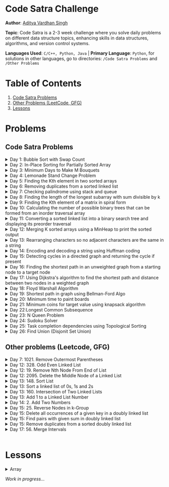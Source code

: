 # Code Satra Challenge

**Author**: [Aditya Vardhan Singh](https://github.com/aditya-vardhan-singh)

**Topic**: Code Satra is a 2-3 week challenge where you solve daily problems on different data structure topics, enhancing skills in data structures, algorithms, and version control systems.

**Languages Used**: `C/C++, Python, Java` | **Primary Language**: `Python`, for solutions in other languages, go to directories: `/Code Satra Problems` and `/Other Problems`

# Table of Contents

1. [Code Satra Problems](#code-satra-problems)
2. [Other Problems (LeetCode, GFG)](#other-problems-leetcode-gfg)
3. [Lessons](#lessons)

# Problems

## Code Satra Problems

<details>
<summary>Day 1: Bubble Sort with Swap Count</summary>

### Problem Statement:

Given an array of integers, write a function that sorts the array using the bubble sort algorithm and count the number of swaps performed during the sorting process. The function should return the sorted array and the total number of swaps.

### Solution Code:

```Python
def bubble_sort_and_count(arr):
    swaps = 0
    for i in range(len(arr)):
        no_swap = True
        for j in range(len(arr)-1):
            if arr[j] > arr[j+1]:
                arr[j], arr[j+1] = arr[j+1], arr[j]
                swaps += 1
                no_swap = False
        if no_swap:
            break
    return swaps

arr = [64, 34, 25, 12, 22, 11, 90]
print(arr)

swaps = bubble_sort_and_count(arr)
print("Sorted array: ", arr)
print("Number of swaps: ", swaps)
```

</details>

<details>
<summary>Day 2: In-Place Sorting for Partially Sorted Array</summary>

### Problem Statement:

Given an array nums of length n+m where first n elements are sorted. Your task is to sort the last m elements in-place so that the whole array becomes sorted.

### Solution Code:

```Python
def merge(arr, low, mid, high):
    left = low
    right = mid+1
    temp = []

    while left <= mid and right <= high:
        if arr[left] < arr[right]:
            temp.append(arr[left])
            left += 1
        else:
            temp.append(arr[right])
            right += 1
    while left <= mid:
        temp.append(arr[left])
        left += 1
    while right <= high:
        temp.append(arr[right])
        right += 1
    for i in range(low, high + 1):
        arr[i] = temp[i-low]

def merge_sort(arr, low, high):
    if low < high:
        mid = low + (high - low) // 2;
        merge_sort(arr, low, mid)
        merge_sort(arr, mid + 1, high)
        merge(arr, low, mid, high)

arr = [1, 3, 6, 19, 11, 16]
print(arr)
merge_sort(arr, 0, len(arr)-1)
print(arr)
```

</details>

<details>
<summary>Day 3: Minimum Days to Make M Bouquets</summary>

### Problem Statement:

To make one bouquet we need K adjacent flowers from the garden. Here the garden consists of N different flowers, the ith flower will bloom in the bloomDay[i]. Each flower can be used inside only one bouquets. We have to find the minimum number of days need to wait to make M bouquets from the garden. If we cannot make M bouquets, then < return -1. Input: M = 2, K = 3 bloomDay = [5, 5, 5, 5, 10, 5, 5], Output: 10

### Solution Code:

```Python
import sys

def getSum(bloomDay, i, n):
    sum = 0
    for idx in range(i, n):
        sum += bloomDay[idx]
    return sum

def getMax(bloomDay, i, n):
    max = bloomDay[i]
    for idx in range(i, n):
        if bloomDay[idx] > max:
            max = bloomDay[idx]
    return max

def bouquet(bloomDay, M, K):
    adj_flowers = M * K;

    if adj_flowers > len(bloomDay):
        return -1

    min_idx = 0
    min_sum = sys.maxsize
    for i in range(len(bloomDay) - adj_flowers):
        sum = getSum(bloomDay, i, i+adj_flowers)
        if sum < min_sum:
            min_sum = sum
            min_idx = i

    return getMax(bloomDay, min_idx, min_idx + adj_flowers)

M = 2
K = 3
bloomDay = [5, 5, 5, 5, 10, 5, 5]

print(bouquet(bloomDay, M, K))
```

</details>

<details>
<summary>Day 4: Lemonade Stand Change Problem</summary>

### Problem Statement:

You are an owner of lemonade stand, each lemonade costs $5. Customers are standing in a queue to buy from you and order one at a time (in the order specified by given array bills[]). Each customer will only buy one lemonade and pay with either a $5, $10, or $20 bill. You must provide the correct change to each customer so that the net transaction is Chat the customer pays $5. NOTE: At first, you do not have any bill to provide changes with. You can provide changes from the bills that you get from the previous customers. Given an integer array bills of size N where bills [i] is the bill the ith customer pays, return true if you can provide every customer with the correct change, or false otherwise. Input: N = 5, bills [] = {5, 5, 5, 10, 20) Output: True

### Solution Code:

```Python
def check_change(bills):
    ''' Check if we can provide change to every customer '''
    desk = [0] * 3
    for i in bills:
        # submit change in our desk
        match i:
            case 5: desk[0] += 1
            case 10: desk[1] += 1
            case 20: desk[2] += 1
            case _: pass
        # check change
        change = i - 5
        # check and return change
        if change == 15:
            if desk[1] > 0 and desk[0] > 0:
                desk[1] -= 1
                desk[0] -= 1
            elif desk[0] > 3:
                desk[0] -= 3
            else:
                return False
        elif change == 5:
            if desk[0] > 0:
                desk[0] -= 1
            else:
                return False
    return True

bills = [5, 5, 5, 10, 20, 10, 10]
print( check_change(bills) )
```

</details>

<details>
<summary>Day 5: Finding the Kth element in two sorted arrays</summary>

### Problem Statement:

Given two sorted arrays arr1 and arr2 of size N and M respectively and an element K. The task is to find the element that would be at the kth position of the final sorted array. Input arr1[] = {2, 3, 6, 7, 9}, arr2[] = {1, 4, 8, 10}, k = 5. Output: 6.

### Solution Code:

```Python
def find_position(arr1, arr2, k):
    arr3 = []
    n = len(arr1)
    m = len(arr2)
    i = j = 0

    while i < n and j < m:
        if arr1[i] < arr2[j]:
            arr3.append(arr1[i])
            i += 1
        else:
            arr3.append(arr2[j])
            j += 1

    while i < n:
        arr3.append(arr1[i])
        i += 1

    while j < m:
        arr3.append(arr2[j])
        j += 1

    return arr3[k-1]


arr1 = [2, 3, 6, 7, 9]
arr2 = [1, 4, 8, 10]
k = 5

print( find_position(arr1, arr2, k) )
```

</details>

<details>
<summary>Day 6: Removing duplicates from a sorted linked list</summary>

### Problem Statement:

Given a sorted linked list, write a function that removes all duplicates such that each element only appears once. Input: LinkedList = 1 -> 2 -> 2 -> 4 -> 4 -> 4 -> 5. Output: 1 -> 2 -> 4 -> 5.

### Solution Code:

```Python
# Create a Node class to create a node
class Node:
    def __init__(self, data):
        self.data = data
        self.next = None

# Create a LinkedList class
class LinkedList:
    def __init__(self):
        self.head = None

    # Method to add a node at begin of LL
    def insertAtBegin(self, data):
        new_node = Node(data)
        if self.head is None:
            self.head = new_node
            return
        else:
            new_node.next = self.head
            self.head = new_node

    # Method to add a node at any index
    # Indexing starts from 0.
    def insertAtIndex(self, data, index):
        new_node = Node(data)
        current_node = self.head
        position = 0
        if position == index:
            self.insertAtBegin(data)
        else:
            while(current_node != None and position+1 != index):
                position = position+1
                current_node = current_node.next

            if current_node != None:
                new_node.next = current_node.next
                current_node.next = new_node
            else:
                print("Index not present")

    # Method to add a node at the end of LL

    def insertAtEnd(self, data):
        new_node = Node(data)
        if self.head is None:
            self.head = new_node
            return

        current_node = self.head
        while(current_node.next):
            current_node = current_node.next

        current_node.next = new_node

    # Update node of a linked list
        # at given position
    def updateNode(self, val, index):
        current_node = self.head
        position = 0
        if position == index:
            current_node.data = val
        else:
            while(current_node != None and position != index):
                position = position+1
                current_node = current_node.next

            if current_node != None:
                current_node.data = val
            else:
                print("Index not present")

    # Method to remove first node of linked list

    def remove_first_node(self):
        if(self.head == None):
            return

        self.head = self.head.next

    # Method to remove last node of linked list
    def remove_last_node(self):

        if self.head is None:
            return

        current_node = self.head
        while(current_node.next.next):
            current_node = current_node.next

        current_node.next = None

    # Method to remove at given index
    def remove_at_index(self, index):
        if self.head == None:
            return

        current_node = self.head
        position = 0
        if position == index:
            self.remove_first_node()
        else:
            while(current_node != None and position+1 != index):
                position = position+1
                current_node = current_node.next

            if current_node != None:
                current_node.next = current_node.next.next
            else:
                print("Index not present")

    # Method to remove a node from linked list
    def remove_node(self, data):
        current_node = self.head

        if current_node.data == data:
            self.remove_first_node()
            return

        while(current_node != None and current_node.next.data != data):
            current_node = current_node.next

        if current_node == None:
            return
        else:
            current_node.next = current_node.next.next

    # Print the size of linked list
    def sizeOfLL(self):
        size = 0
        if(self.head):
            current_node = self.head
            while(current_node):
                size = size+1
                current_node = current_node.next
            return size
        else:
            return 0

    # print method for the linked list
    def printLL(self):
        current_node = self.head
        while(current_node):
            print(current_node.data, end=' -> ')
            current_node = current_node.next
        print('None')

    def remove_duplicate(self):
        # either empty or only head present
        if self.head is None or self.head.next is None: return # empty list

        ptr = self.head
        while ptr.next:
            if ptr.data == ptr.next.data:
                ptr.next = ptr.next.next
            else:
                ptr = ptr.next


# create a new linked list
llist = LinkedList()

# add nodes to the linked list
arr = [1, 1, 2, 2, 4, 4, 4, 5, 5]
for i in arr:
    llist.insertAtEnd(i)

# print the linked list
print("Original List:")
llist.printLL()

print("List after remove duplicates:")
llist.remove_duplicate()
llist.printLL()
```

</details>

<details>
<summary>Day 7: Checking palindrome using stack and queue</summary>

### Problem Statement:

Determine if a given string is a palindrome (reads the same forwards and backwards). Use both a stack and a queue to check for palindromes. Input: CodeSatra. Output: False

### Solution Code:

```Python
def is_palindrome_string(input_string):
    stack = []
    for i in input_string:
        stack.append(i)
    reverse_string = ""
    while len(stack) != 0:
        reverse_string += stack.pop()
    if input_string == reverse_string:
        return True
    else:
        return False

input_string = 'CodeSatra'
print(is_palindrome_string(input_string))
```

</details>

<details>
<summary>Day 8: Finding the length of the longest subarray with sum divisible by k</summary>

### Problem Statement:

Given an arr[] containing n integers and a positive integer k, find the length of the longest subarray with the sum of the elements divisible by the given value k. Input: arr[] = {2, 7, 6, 1, 4, 5}, k = 3. Output: 4.

### Solution Code:

```Python
def sum_factor(arr, k):
    mod_map = {}
    max_len = 0
    prefix_sum = 0

    for i in range(len(arr)):
        prefix_sum += arr[i]
        mod = prefix_sum % k
        if mod == 0:
            max_len = i + 1
        if mod not in mod_map:
            mod_map[mod] = i
        else:
            max_len = max(max_len, i - mod_map[mod])

    return max_len

arr = [2, 7, 6, 1, 4, 5]
k = 3

print(sum_factor(arr, k))
```

</details>

<details>
<summary>Day 9: Finding the Kth element of a matrix in spiral form</summary>

### Problem Statement:

Given an MxN matrix where M is the number of rows and N is the number of columns and an integer K (<M\*N), print the Kth element of the matrix in spiral form. For a matrix [[1, 2, 3], [4, 5, 6], [7, 8, 9]] its spiral form will be [1, 2, 3, 6, 9, 8, 7, 4, 5]. Input Matrix = {{1, 2, 3, 4}, {5, 6, 7, 8}, {9, 10, 11, 12}, {13, 14, 15, 16}}, k = 7. Output = 16.

### Solution Code:

```Python
def find_spiral(matrix: [[int]], k: int) -> int:
    n = len(matrix)
    m = len(matrix[0])
    spiral_arr = []

    top = 0
    bottom = n - 1
    left = 0
    right = m - 1

    while left <= right and top <= bottom:
        for i in range(left, right + 1):
            spiral_arr.append(matrix[top][i])
        top += 1

        for i in range(top, bottom + 1):
            spiral_arr.append(matrix[i][right])
        right -= 1

        if top <= bottom:
            for i in range(right, left - 1, -1):
                spiral_arr.append(matrix[bottom][i])
            bottom -= 1

        if left <= right:
            for i in range(bottom, top - 1, -1):
                spiral_arr.append(matrix[i][left])
            left += 1

    return spiral_arr[k-1]

matrix = [
    [1, 2, 3, 4],
    [5, 6, 7, 8],
    [9, 10, 11, 12],
    [13, 14, 15, 16]
]
k = 7

print(find_spiral(matrix, k))
```

</details>

<details>
<summary>Day 10: Calculating the number of possible binary trees that can be formed from an inorder traversal array</summary>

### Problem Statement:

Given an array that represents inorder traversal, find the number of possibly binary trees. Input: arr=[4, 5, 7]. Output: 5

### Solution Code:

```Python
# Find no. of binary trees using catalan algorithm
# Catalan[n] gives no of binary trees using n nodes.
# where Catalan C(i) = (i-1)Σ(j=0) C(j) × C(i-j-1)

def num_trees(n: int) -> int:
    ''' Find no of binary trees that can be constructed using n nodes using catalan formula '''
    catalan = [0] * (n + 1)
    catalan[0] = 1
    catalan[1] = 1

    for i in range(2, n + 1):
        for j in range(i):
            catalan[i] += catalan[j] * catalan[i-j-1]

    return catalan[n]

arr = [4, 5, 7]
print(num_trees(len(arr)))
```

</details>

<details>
<summary>Day 11: Converting a sorted linked list into a binary search tree and displaying its preorder traversal</summary>

### Problem Statement:

Given a sorted linked list, convert it into a binary search tree and display its preorder traversal (root-left-right). Input: Linkedlist = 1 -> 2 -> 3 -> 4 -> 5 -> 6 -> 7 -> null. Output: {4, 2, 1, 3, 6, 5, 7}.

### Solution Code:

```Python
# Define data structure

class ListNode:
    def __init__(self, val=0, next=None):
        self.val = val
        self.next = next

class TreeNode:
    def __init__(self, val=0, left=None, right=None):
        self.val = val
        self.left = left
        self.right = right

# Find middle of list

def find_middle_of_list(head):
    prev_ptr = None
    slow_ptr = head
    fast_ptr = head

    while fast_ptr and fast_ptr.next:
        prev_ptr = slow_ptr
        slow_ptr = slow_ptr.next
        fast_ptr = fast_ptr.next.next

    if prev_ptr:
        prev_ptr.next = None

    return slow_ptr

# Convert list to BST

def sorted_list_to_bst(head):
    if head is None:
        return None

    mid = find_middle_of_list(head)

    node = TreeNode(mid.val)

    if head == mid:
        return node

    node.left = sorted_list_to_bst(head)
    node.right = sorted_list_to_bst(mid.next)

    return node

def preorder_traversal(root):
    if root is None:
        return []

    return [root.val] + preorder_traversal(root.left) + preorder_traversal(root.right)

def create_list(arr):
    if not arr:
        return None

    head = ListNode(arr[0])
    current = head
    for value in arr[1:]:
        current.next = ListNode(value)
        current = current.next
    return head

list = create_list([1, 2, 3, 4, 5, 6, 7])
bst = sorted_list_to_bst(list)
#pre-order traversal result in array
pot_arr = preorder_traversal(bst)
print(pot_arr)
```

</details>

<details>
<summary>Day 12: Merging K sorted arrays using a MinHeap to print the sorted output</summary>

### Problem Statement:

Given K sorted array each of length N (in the form of a 2D array), merge them and print the sorted output using a MinHeap. Input: K = 3, N = 4, arr = {{1,3,5,7}, {2,4,6,7}, {0,9,10,11}}. Output: 0 1 2 3 4 5 6 7 8 9 10 11

### Solution Code:

```Python
import heapq

def merge_array(arr):
    K = len(arr)
    N = len(arr[0])

    min_heap = []

    # Insert the first element of each array into the heap
    for i in range(K):
        heapq.heappush(min_heap, (arr[i][0], i, 0))

    result = []

    while min_heap:
        value, row, col = heapq.heappop(min_heap)
        result.append(value)

        if col + 1 < N:
            heapq.heappush(min_heap, (arr[row][col + 1], row, col + 1))

    return result

arr = [[1, 3, 5, 7], [2, 4, 6, 8], [0, 9, 10, 11]]

output = merge_array(arr)
print(output)
```

</details>

<details>
<summary>Day 13: Rearranging characters so no adjacent characters are the same in a string</summary>

### Problem Statement:

Given a string of lowercase letters, rearrange the character so that no adjacent character are the same. If not possible then return an empty string. Input: String = "aaabbc". Output: "abaca".

### Solution Code:

```Python
import heapq
from collections import Counter

def rearrange_chars(s):
    # Count frequency of each character in the string
    chars_freq = Counter(s)

    # Create a max_heap with neg freq
    heap = [(-freq, char) for char, freq in chars_freq.items()]
    heapq.heapify(heap)

    # To store previous frequency and character
    prev_count, prev_char = 0, ''
    ans_arr = []

    while heap:
        count, char = heapq.heappop(heap)
        ans_arr.append(char)

        if prev_count < 0: # character left to be used
            heapq.heappush(heap, (prev_count, prev_char))

        prev_count, prev_char = count + 1, char

    ans = ''.join(ans_arr)

    return ans if len(ans_arr) == len(s) else ''


s = "aaabbc"
print(rearrange_chars(s))
```

</details>

<details>
<summary>Day 14: Encoding and decoding a string using Huffman coding</summary>

### Problem Statement:

Given a string, compress it using huffman coding and display its binary encoded representation and also decode and print the decoded string.

### Solution Code:

```python
import heapq
from collections import Counter, namedtuple

class Node:
    def __init__(self, char, freq, left=None, right=None):
        self.char = char
        self.freq = freq
        self.left = left
        self.right = right

    def __lt__(self, other):
        return self.freq < other.freq

class HuffmanCoding:
    def __init__(self, data):
        self.data = data
        self.frequency = Counter(data)
        self.huffman_tree = self.build_huffman_tree()
        self.codes = self.generate_codes()

    def build_huffman_tree(self):
        heap = [Node(char, freq) for char, freq in self.frequency.items()]
        heapq.heapify(heap)

        while len(heap) > 1:
            left = heapq.heappop(heap)
            right = heapq.heappop(heap)
            merged = Node(None, left.freq + right.freq, left, right)
            heapq.heappush(heap, merged)

        return heap[0]

    def generate_codes(self):
        codes = {}

        def generate_codes_helper(node, current_code):
            if node is None:
                return

            if node.char is not None:
                codes[node.char] = current_code
                return

            generate_codes_helper(node.left, current_code + "0")
            generate_codes_helper(node.right, current_code + "1")

        generate_codes_helper(self.huffman_tree, "")
        return codes

    def encode(self):
        encoded_data = ''.join(self.codes[char] for char in self.data)
        return encoded_data

    def decode(self, encoded_data):
        decoded_data = []
        node = self.huffman_tree
        for bit in encoded_data:
            node = node.left if bit == '0' else node.right

            if node.char is not None:
                decoded_data.append(node.char)
                node = self.huffman_tree

        return ''.join(decoded_data)

data = "code satra"
huffman_coding = HuffmanCoding(data)
encoded_data = huffman_coding.encode()
decoded_data = huffman_coding.decode(encoded_data)

print("Input string: ", data)
print("Encoded: ", encoded_data)
print("Decoded: ", decoded_data)
```

</details>

<details>
<summary>Day 15: Detecting cycles in a directed graph and returning the cycle if present</summary>

### Problem Statement:

Given a directed graph, write a function that detects if there is a cycle in the graph. If the graph is cyclic, return the cycle, else return false. Input: Vertices = ['A', 'B', 'C', 'D'], Edges = [('A', 'B'), ('B', 'C'), ('C', 'A'), ('C', 'D')]. Output: ['A', 'B', 'C', 'A'].

### Solution Code:

```Python
def find_cycle(vertices, edges):
    from collections import defaultdict

    graph = defaultdict(list)
    for u, v in edges:
        graph[u].append(v)

    visited = {v: False for v in vertices}
    rec_stack = {v: False for v in vertices}

    def dfs(v, path):
        visited[v] = True
        rec_stack[v] = True
        path.append(v)

        for neighbor in graph[v]:
            if not visited[neighbor]:
                result = dfs(neighbor, path)
                if result:
                    return result
            elif rec_stack[neighbor]:
                # Cycle detected, extract the cycle
                cycle_start_index = path.index(neighbor)
                return path[cycle_start_index:] + [neighbor]

        rec_stack[v] = False
        path.pop()
        return None

    for vertex in vertices:
        if not visited[vertex]:
            path = []
            result = dfs(vertex, path)
            if result:
                return result

    return False

vertices = ['A', 'B', 'C', 'D']
edges = [('A', 'B'), ('B', 'C'), ('C', 'A'), ('C', 'D')]

cycle = find_cycle(vertices, edges)
print(cycle)
```

</details>

<details>
<summary>Day 16: Finding the shortest path in an unweighted graph from a starting node to a target node</summary>

### Problem Statement:

Given an unweighted graph, find the shortest path from a starting node to a target node. Input: Vertices: [A, B, C, D, E], Edges: [(A, B), (A, C), (B, D), (C, E), (D, E)], Start: A, Target: E. Output: [A, C, E].

### Solution Code:

```Python
from collections import deque

def bfs_shortest_path(graph, start, target):
    queue = deque([[start]])
    visited = set()

    while queue:
        path = queue.popleft()
        node = path[-1]

        if node == target:
            return path

        if node not in visited:
            visited.add(node)
            for neighbor in graph[node]:
                new_path = list(path)
                new_path.append(neighbor)
                queue.append(new_path)

    return None

graph = {
    'A': ['B', 'C'],
    'B': ['D'],
    'C': ['E'],
    'D': ['E'],
    'E': []
}

start = 'A'
target = 'E'
shortest_path = bfs_shortest_path(graph, start, target)
print(shortest_path)
```

</details>

<details>
<summary>Day 17: Using Dijkstra's algorithm to find the shortest path and distance between two nodes in a weighted graph</summary>

### Problem Statement:

Given a weighted graph, use Dijikstra's Algorithm to find the shortest path and the distance between the given start and end nodes. Input: Graph = { 'A': {'B': 4, 'C': 1}, 'B': {'C': 2, 'D': 5}, 'C': {'D': 8, 'E': 10), 'D': {'E': 2}, 'Ε': {}}, Start = 'A', End = 'E'. Output: Shortest Path = ['A', 'C', 'D', 'E'], Distance = 11.

### Solution Code:

```Python
from sys import maxsize as INT_MAX

size = 5

def minDistance(dist, sptSet):
    min, min_idx = INT_MAX, 0
    for v in range(size):
        if sptSet[v] is False and dist[v] <= min:
            min, min_idx = dist[v], v
    return min_idx

def printPath(parent, v):
    if (parent[v] == -1): return

    printPath(parent, parent[v])
    print(f' %d' % v, end='')

def printSolution(dist, parent, src):
    print(f'Vertex\t\tDistance\t\tPath', end='')
    for v in range(size):
        if v != src:
            print(f'\n%d->%d\t\t%d\t\t%d' %(src, v, dist[v], src), end='')
            printPath(parent, v)
    print()

def djkistra(graph, src, end):
    dist = [INT_MAX] * size
    sptSet = [False] * size
    parent = [-1] * size

    dist[src] = 0

    for count in range(0, size - 1):
        u = minDistance(dist, sptSet)
        sptSet[u] = True
        for v in range(0, size):
            if sptSet[v] is False and graph[u][v] and dist[u] != INT_MAX and (dist[u] + graph[u][v] < dist[v]):
                dist[v] = dist[u] + graph[u][v]
                parent[v] = u

    printSolution(dist, parent, src)

    print(f'\nShortest path from %d to %d' %(src, end))
    print(src, end='')
    printPath(parent, end)
    print(f'\nDistance = %d' % dist[end])

graph = [
    [0, 4, 1, 0, 0],
    [0, 0, 2, 5, 0],
    [0, 0, 0, 8, 10],
    [0, 0, 0, 0, 2],
    [0, 0, 0, 0, 0]
]

start, end = 0, 4
djkistra(graph, start, end)
```

</details>

<details>
<summary>Day 18: Floyd Warshall Algorithm</summary>

### Problem Statement:

Given a weighted graph, write a function to find the shortest paths between all pairs of nodes using Floyd-Warshall Algorithm. Input: Graph = {{0, 4, INF, 5, INF }, {INF, 0, 1, INF, 6), {2, INF, 0, 3, INF), {INF, INF, 1, 0, 2), {1, INF, INF, 4,0}}; Output: {{0, 4, 5, 5, 7), {3, 0, 1, 4, 6), {2, 6, 0, 3, 5), {3, 1, 7, 0, 2), {1, 5, 5, 4,0)}

### Solution Code:

```Python
def floyd_warshall(graph):
    n = len(graph)
    dist = [row[:] for row in graph]

    for k in range(n):
        for i in range(n):
            for j in range(n):
                if dist[i][k] != float('inf') and dist[k][j] != float('inf') and dist[i][k] + dist[k][j] < dist[i][j]:
                    dist[i][j] = dist[i][k] + dist[k][j]

    return dist

graph = [
    [0, 4, float('inf'), 5, float('inf')],
    [float('inf'), 0, 1, float('inf'), 6],
    [2, float('inf'), 0, 3, float('inf')],
    [float('inf'), float('inf'), 1, 0, 2],
    [1, float('inf'), float('inf'), 4, 0]
]

result = floyd_warshall(graph)

for row in result:
    print(row)
```

</details>

<details>
<summary>Day 19: Shortest path in graph using Bellman-Ford Algo</summary>

### Problem Statement:

Given a weighted graph, write a function to find the shortest path from a single source node to all the other nodes using Bellman-Ford Algorithm. Input: Graph = {'A': {'B': 4, 'C': 1},
'B': {'C': -2, 'D': 5},
'C': {'E': 4, 'D': 2},
'D': {'E': -3},
'E': {}
}.
Start = 'A'.
Output: {'A': 0, 'B': 4, 'C': 1, 'D': 3, 'E': 0}

### Solution Code:

```Python
def bellman_ford(graph, start):
    distance = {node: float('inf') for node in graph}
    distance[start] = 0

    for _ in range(len(graph) - 1):
        for node in graph:
            for neighbor, weight in graph[node].items():
                if distance[node] + weight < distance[neighbor]:
                    distance[neighbor] = distance[node] + weight

    return distance

graph = {
    'A': {'B': 4, 'C': 1},
    'B': {'C': -2, 'D': 5},
    'C': {'E': 4, 'D': 2},
    'D': {'E': -3},
    'E': {}
}
start = 'A'

shortest_paths = bellman_ford(graph, start)
print(shortest_paths)
```

</details>

<details>
<summary>Day 20: Minimum time to paint boards</summary>

### Problem Statement:

Given are N boards with length of each given in the form of array, and K painters, such that each painter takes 1 unit of time to paint 1 unit of the board. The task is to find the minimum time to paint all boards under the constraints that any painter will only paint continuous sections of boards.
Input: n=4 arr = (10, 20, 30, 40) k=2
Output: 60

### Solution Code:

```Python
def minTime(arr, n, k):
  def checkTime(arr, n, k, max_time):
    total_time = 0
    painters = 1

    for i in range(n):
      total_time += arr[i]
      if total_time > max_time:
        total_time = arr[i]
        painters += 1
        if painters > k:
          return False
    return True

  low = max(arr) # min time
  high = sum(arr) # max time

  while low < high:
    mid = (low + high) // 2

    if checkTime(arr, n, k, mid):
      high = mid
    else:
      low = mid + 1

  return low

arr = [10, 20, 30, 40]
n = 4
k = 2

min_time = minTime(arr, n, k)
print(min_time)
```

</details>

<details>
<summary>Day 21: Minimum coins for target value using knapsack algorithm</summary>

### Problem Statement:

Given an array coins[] of size N and a target value V, where coins[i] represents the coins of different denominations. You have an infinite supply of each coin. The task is to find the minimum number of coins required to make the given value V. If it's not possible to make a change, print -1. Input: Coins = {9, 6, 5, 1}, V = 11. Output: 2.

### Solution Code:

```Python
def minCoins(coins, V):
    dp = [float('inf')] * (V+1)
    dp[0] = 0

    for i in range(1, V+1):
        for coin in coins:
            if coin <= i:
                dp[i] = min(dp[i], dp[i - coin] + 1)
    return dp[V] if dp[V] != float('inf') else -1

coins = [9,6,5,1]
V = 11
print(minCoins(coins, V))
```

</details>

<details>
<summary>Day 22:Longest Common Subsequence</summary>

### Problem Statement:

Given 3 strings, the task is to find the length of the longest common subsequence in all three given sequences. Input: str1="abcd1e2", str2="bc12ea", str3="bd1ea". Output: 3.

### Solution Code:

```Python
o 0
dp = [[[0 for _ in range(len3 + 1)] for _ in range(len2 + 1)] for _ in range(len1 + 1)]

# Fill the dp array
for i in range(1, len1 + 1):
    for j in range(1, len2 + 1):
        for k in range(1, len3 + 1):
            if str1[i-1] == str2[j-1] == str3[k-1]:
                dp[i][j][k] = dp[i-1][j-1][k-1] + 1
            else:
                dp[i][j][k] = max(dp[i-1][j][k], dp[i][j-1][k], dp[i][j][k-1])

# The length of the longest common subsequence
return dp[len1][len2][len3]

# Test the function
str1 = "abcd1e2"
str2 = "bc12ea"
str3 = "bd1ea"

print(lcs(str1, str2, str3))  # Output: 3
```

</details>

<details>
<summary>Day 23: N Queen Problem</summary>

### Problem Statement:

Given an integer N, place N queens on an NxN chessboard so that no two queens threaten each other. Return output in the form of a 2D array with 1 showing where the queen is placed and 0 where it's empty. Input: N=4. Output: [[0,1,0,0],[0,0,0,1],[1,0,0,0],[0,0,1,0]]

### Solution Code:

```Python
def solve_n_queen(n):

    def is_safe(board, row, col):

        for i in range(col):
            if board[row][i] == 1:
                return False

        for i, j in zip(range(row, -1, -1), range(col, -1, -1)):
            if board[i][j] == 1:
                return False

        for i, j in zip(range(row, n, 1), range(col, -1, -1)):
            if board[i][j] == 1:
                return False

        return True

    def solve_nq_util(board, col):
        # If all queens are placed, return True
        if col >= n:
            return True

        for i in range(n):
            if is_safe(board, i, col):
                # Place this queen in board[i][col]
                board[i][col] = 1

                if solve_nq_util(board, col + 1):
                    return True

                board[i][col] = 0

        return False

    def solve_nq():
        board = [[0 for _ in range(n)] for _ in range(n)]

        if not solve_nq_util(board, 0):
            return []

        return board

    return solve_nq()

# Example usage
N = 4
result = solve_n_queen(N)
print(result)
```

</details>

<details>
<summary>Day 24: Sudoku Solver</summary>

### Problem Statement:

Given an unsolved sudoku in the form of a 9x9 matrix, where empty cells are represented by 0, solve the sudoku and display the solution. Input:
Sudoku = {{3,0,6,5,0,8,4,0,0},
{5,2,0,0,0,0,0,0,0},
{0,8,7,0,0,0,0,3,1},
{0,0,3,0,1,0,0,8,0},
{9,0,0,8,6,3,0,0,5},
{0,5,0,0,9,0,6,0,0},
{1,3,0,0,0,0,2,5,0},
{0,0,0,0,0,0,0,7,4},
{0,0,5,2,0,6,3,0,0}}.
Output: {{3,1,6,5,7,8,4,9,2},
{5,2,9,1,3,4,7,6,8},
{4,8,7,6,2,9,5,3,1},
{2,6,3,4,1,5,9,8,7},
{9,7,4,8,6,3,1,2,5},
{8,5,1,7,9,2,6,4,3},
{1,3,8,9,4,7,2,5,6},
{6,9,2,3,5,1,8,7,4},
{7,4,5,2,8,6,3,1,9}}.

### Solution Code:

```Python
def find_empty(sudoku, l):
    for i in range(9):
        for j in range(9):
            if sudoku[i][j] == 0:
                l[0] = i
                l[1] = j
                return True
    return False

def is_safe(sudoku, row, col, num):
    # check in row and col
    for i in range(9):
        if sudoku[row][i] == num:
            return False
        if sudoku[i][col] == num:
            return False

    # check in box
    start_row = row - row % 3
    start_col = col - col % 3

    for i in range(3):
        for j in range(3):
            if sudoku[i + start_row][j + start_col] == num:
                return False

    # found nowhere, therefore true
    return True

def sudoku_solve(sudoku):
    l = [0, 0]
    if not find_empty(sudoku, l):
        return True

    row = l[0]
    col = l[1]

    for num in range(1, 10):
        if is_safe(sudoku, row, col, num):
            sudoku[row][col] = num
            if sudoku_solve(sudoku):
                return True
            sudoku[row][col] = 0

    return False


sudoku = [[3,0,6,5,0,8,4,0,0],
[5,2,0,0,0,0,0,0,0],
[0,8,7,0,0,0,0,3,1],
[0,0,3,0,1,0,0,8,0],
[9,0,0,8,6,3,0,0,5],
[0,5,0,0,9,0,6,0,0],
[1,3,0,0,0,0,2,5,0],
[0,0,0,0,0,0,0,7,4],
[0,0,5,2,0,6,3,0,0]]

if sudoku_solve(sudoku):
    for i in sudoku:
        print(i)
```

</details>

<details>
<summary>Day 25: Task completion dependencies using Topological Sorting</summary>

### Problem Statement:

Given number of tasks N and an array of dependencies as pairs (a, b) where task a must be completed before task b, find a sequence to complete all tasks. Input: N = 6, Dependencies = [(5,2),(5,0),(4,0),(4,1),(2,3),(3,1)]. Output: [5,4,2,3,1,0].

### Solution Code:

```Python
from collections import deque, defaultdict

def find_task_order(N, dependencies):
    # Represent the graph
    graph = defaultdict(list)
    in_degree = [0] * N

    # Fill graph and in-degree array
    for a, b in dependencies:
        graph[a].append(b)
        in_degree[b] += 1

    # Init a queue with all tasks that have an in-degree of zero
    queue = deque([i for i in range(N) if in_degree[i] == 0])
    result = []

    # Process the queue
    while queue:
        node = queue.popleft()
        result.append(node)

        for neighbor in graph[node]:
            in_degree[neighbor] -= 1
            if in_degree[neighbor] == 0:
                queue.append(neighbor)

    # Check if topological sort is possible
    if len(result) == N:
        return result
    else:
        return []

N = 6
dependencies = [(5, 2), (5, 0), (4, 0), (4, 1), (2, 3), (3, 1)]
print(find_task_order(N, dependencies))
```

</details>

<details>
<summary>Day 26: Find Union (Disjonit Set Union)</summary>

### Problem Statement:

Given a network of N computers, in the form of (a, b) pairs where the pair represents a connection between computers a and b, perform a series of union and find operations to manage network connectivity and determine if two computers are in the same network. Input: N = 5, Connections = [(0,2),(4,2),(3,1)], Query = (4,0). Output: True.

### Solution Code:

```Python
class FindUnion:
    def __init__(self, size: int):
        self.parent = list(range(size))
        self.rank = [1] * size

    def find(self, x: int) -> int:
        if self.parent[x] != x:
            self.parent[x] = self.find(self.parent[x])
        return self.parent[x]

    def union(self, a: int, b: int) -> None:
        rootX = self.find(a)
        rootY = self.find(b)

        if rootX != rootY:
            if self.rank[rootX] > self.rank[rootY]:
                self.parent[rootY] = rootX
            elif self.rank[rootX] < self.rank[rootY]:
                self.parent[rootX] = rootY
            else:
                self.parent[rootY] = rootX
                self.rank[rootX] += 1


def main(N, connections, query):
    fu = FindUnion(N)

    # Make connections
    for a, b in connections:
        fu.union(a, b)

    # Check query
    x, y = query
    return fu.find(x) == fu.find(y)


# Example usage

N = 5
connections = [(0, 2), (4, 2), (3, 1)]
query = (4, 0)
print(main(N, connections, query))
```

</details>

## Other problems (Leetcode, GFG)

<details>
<summary>Day 7: 1021. Remove Outermost Parentheses</summary>

### Problem Statement:

[1021 Remove Outermost Parentheses](https://leetcode.com/problems/remove-outermost-parentheses/) - A valid parentheses string is either empty "", "(" + A + ")", or A + B, where A and B are valid parentheses strings, and + represents string concatenation. For example, "", "()", "(())()", and "(()(()))" are all valid parentheses strings. A valid parentheses string s is primitive if it is nonempty, and there does not exist a way to split it into s = A + B, with A and B nonempty valid parentheses strings. Given a valid parentheses string s, consider its primitive decomposition: s = P1 + P2 + ... + Pk, where Pi are primitive valid parentheses strings. Return s after removing the outermost parentheses of every primitive string in the primitive decomposition of s.

### Solution Code:

```Python
class Solution:
    def removeOuterParentheses(self, s: str) -> str:
        count = 0
        substr = ""
        ans = ""
        for i in s:
            if i == '(':
                count += 1
                substr += i
            elif i == ')':
                count -= 1
                substr += i
            if count == 0:
                ans += substr[1:len(substr)-1]
                substr = ""
        return ans
```

</details>

<details>
<summary>Day 12: 328. Odd Even Linked List</summary>

### Problem Statement:

[328 Odd Even Linked List](https://leetcode.com/problems/odd-even-linked-list/) - Given the head of a singly linked list, group all the nodes with odd indices together followed by the nodes with even indices, and return the reordered list. The first node is considered odd, and the second node is even, and so on. Note that the relative order inside both the even and odd groups should remain as it was in the input. You must solve the problem in O(1) extra space complexity and O(n) time complexity.

### Solution Code:

```Python
# Definition for singly-linked list.
# class ListNode:
#     def __init__(self, val=0, next=None):
#         self.val = val
#         self.next = next
class Solution:
    def oddEvenList(self, head: Optional[ListNode]) -> Optional[ListNode]:
        # If list has not more than 3 nodes, return list
        if not head or not head.next or not head.next.next:
            return head

        # Separate odd and even (index) list
        oddHead = head
        evenHead = head.next

        oddTemp = oddHead
        evenTemp = evenHead

        while oddTemp.next or evenTemp.next:
            if evenTemp.next:
                oddTemp.next = evenTemp.next
                evenTemp.next = None
                oddTemp = oddTemp.next
            if oddTemp.next:
                evenTemp.next = oddTemp.next
                oddTemp.next = None
                evenTemp = evenTemp.next

        oddTemp.next = evenHead

        return oddHead
```

</details>

<details>
<summary>Day 12: 19. Remove Nth Node From End of List</summary>

### Problem Statement:

[19 Remove Nth Node From End of List](https://leetcode.com/problems/remove-nth-node-from-end-of-list/) - Given the head of a linked list, remove the nth node from the end of the list and return its head.

### Solution Code:

```Python
# Definition for singly-linked list.
# class ListNode:
#     def __init__(self, val=0, next=None):
#         self.val = val
#         self.next = next
class Solution:
    def removeNthFromEnd(self, head: Optional[ListNode], n: int) -> Optional[ListNode]:
        size = 0
        temp = head
        while temp:
            size += 1
            temp = temp.next

        m = size - n + 1

        if m == 1:
            head = head.next
        else:
            count = m - 2
            temp = head
            while count:
                temp = temp.next
                count -= 1
            temp.next = temp.next.next

        return head
```

</details>

<details>
<summary>Day 12: 2095. Delete the Middle Node of a Linked List</summary>

### Problem Statement:

[2095 Delete the Middle Node of a Linked List](https://leetcode.com/problems/delete-the-middle-node-of-a-linked-list/) - You are given the head of a linked list. Delete the middle node, and return the head of the modified linked list. The middle node of a linked list of size n is the ⌊n / 2⌋th node from the start using 0-based indexing, where ⌊x⌋ denotes the largest integer less than or equal to x. For n = 1, 2, 3, 4, and 5, the middle nodes are 0, 1, 1, 2, and 2, respectively.

### Solution Code:

```Python
# Definition for singly-linked list.
# class ListNode:
#     def __init__(self, val=0, next=None):
#         self.val = val
#         self.next = next
class Solution:
    def deleteMiddle(self, head: Optional[ListNode]) -> Optional[ListNode]:
        if head.next is None: # one node only
            return None
        if head.next.next is None: # two nodes only
            head.next = None
            return head

        slow = head
        fast = head

        while fast and fast.next:
            slow = slow.next
            fast = fast.next.next

        slow.val = slow.next.val
        slow.next = slow.next.next

        return head
```

</details>

<details>
<summary>Day 13: 148. Sort List</summary>

### Problem Statement:

[148 Sort List](https://leetcode.com/problems/sort-list/) - Given the head of a linked list, return the list after sorting it in ascending order.

### Solution Code:

```Python
class Solution:
    def merge_list(self, left, right):
        dummy_head = ListNode(-1)
        temp = dummy_head

        while left and right:
            if left.val < right.val:
                temp.next = left
                left = left.next
            else:
                temp.next = right
                right = right.next
            temp = temp.next

        if left:
            temp.next = left
        else:
            temp.next = right

        return dummy_head.next

    def find_middle_of_list(self, head):
        if head is None or head.next is None:
            return head

        slow = head
        fast = head.next

        while fast and fast.next:
            slow = slow.next
            fast = fast.next.next

        return slow

    def sortList(self, head: Optional[ListNode]) -> Optional[ListNode]:
        if head is None or head.next is None:
            return head

        mid = Solution.find_middle_of_list(self, head)
        left = head
        right = mid.next
        mid.next = None
        left = Solution.sortList(self, left)
        right = Solution.sortList(self, right)
        return Solution.merge_list(self, left, right)
```

</details>

<details>
<summary>Day 13: Sort a linked list of 0s, 1s and 2s</summary>

### Problem Statement:

[Sort a linked list of 0s, 1s and 2s](https://www.geeksforgeeks.org/problems/given-a-linked-list-of-0s-1s-and-2s-sort-it/1?utm_source=youtube&utm_medium=collab_striver_ytdescription&utm_campaign=given-a-linked-list-of-0s-1s-and-2s-sort-it) - Given a linked list of N nodes where nodes can contain values 0s, 1s, and 2s only. The task is to segregate 0s, 1s, and 2s linked list such that all zeros segregate to head side, 2s at the end of the linked list, and 1s in the mid of 0s and 2s.

### Solution Code:

```Python
class Solution:
    #Function to sort a linked list of 0s, 1s and 2s.
    def segregate(self, head):
        #code here
        map = {x:0 for x in range(3)}
        temp = head
        while temp:
            map[temp.data] += 1
            temp = temp.next
        temp = head
        for value in range(3):
            while map[value] > 0:
                temp.data = value
                map[value] -= 1
                temp = temp.next
        return head
```

</details>

<details>
<summary>Day 13: 160. Intersection of Two Linked Lists</summary>

### Problem Statement:

[160 Intersection of Two Linked Lists](https://leetcode.com/problems/intersection-of-two-linked-lists/) - Given the heads of two singly linked-lists headA and headB, return the node at which the two lists intersect. If the two linked lists have no intersection at all, return null.

### Solution Code:

```Python
# Definition for singly-linked list.
# class ListNode:
#     def __init__(self, x):
#         self.val = x
#         self.next = None

class Solution:
    def getIntersectionNode(self, headA: ListNode, headB: ListNode) -> Optional[ListNode]:
        st = set()
        temp = headA
        while temp:
            st.add(temp)
            temp = temp.next
        temp = headB
        while temp:
            if temp in st:
                return temp
            temp = temp.next
        return None
```

</details>

<details>
<summary>Day 13: Add 1 to a Linked List Number</summary>

### Problem Statement:

[Add 1 to a Linked List Number](https://www.geeksforgeeks.org/problems/add-1-to-a-number-represented-as-linked-list/1?utm_source=youtube&utm_medium=collab_striver_ytdescription&utm_campaign=add-1-to-a-number-represented-as-linked-list) - A number is represented in the Linked List such that each digit corresponds to a node in the linked list. You need to add 1 to it. Returns the head of the modified linked list. Note: The head represents the leftmost digit of the number.

### Solution Code:

```Python
class Solution:
    def reverseList(self,head):
        if head is None or head.next is None:
            return head
        ptr = None

        while head:
            temp = head.next
            head.next = ptr
            ptr = head
            head = temp

        return ptr
    def addOne(self,head):
        #Returns new head of linked List.
        head = Solution.reverseList(self,head)
        temp = head
        carry = True
        while carry and temp:
            if temp.next is None and temp.data == 9:
                temp.data = 0
                temp.next = Node(1)
                return Solution.reverseList(self,head)
            elif temp.data == 9:
                temp.data = 0
            else:
                temp.data += 1
                carry = False
        return Solution.reverseList(self,head)
```

</details>

<details>
<summary>Day 14: 2. Add Two Numbers</summary>

### Problem Statement:

[2 Add Two Numbers](https://leetcode.com/problems/add-two-numbers/) - You are given two non-empty linked lists representing two non-negative integers. The digits are stored in reverse order, and each of their nodes contains a single digit. Add the two numbers and return the sum as a linked list. You may assume the two numbers do not contain any leading zero, except the number 0 itself.

### Solution Code:

```Python
# Definition for singly-linked list.
# class ListNode:
#     def __init__(self, val=0, next=None):
#         self.val = val
#         self.next = next
class Solution:
    def addTwoNumbers(self, l1: Optional[ListNode], l2: Optional[ListNode]) -> Optional[ListNode]:
        l3 = ListNode()
        t1, t2, t3 = l1, l2, l3
        carry = 0

        while t1 and t2:
            sum = t1.val + t2.val + carry
            if carry:
                carry = 0
            if sum > 9:
                carry = 1
                sum -= 10

            t3.val = sum

            t1 = t1.next
            t2 = t2.next
            t3.next = ListNode()
            t3 = t3.next

        while t1:
            sum = t1.val + carry
            if carry:
                carry = 0
            if sum > 9:
                carry = 1
                sum -= 10

            t3.val = sum
            t1 = t1.next
            t3.next = ListNode()
            t3 = t3.next

        while t2:
            sum = t2.val + carry
            if carry:
                carry = 0
            if sum > 9:
                carry = 1
                sum -= 10

            t3.val = sum
            t2 = t2.next
            t3.next = ListNode()
            t3 = t3.next

        if carry:
            t3.val = 1
            carry = 0

        t3 = l3
        while t3.next.next:
            t3 = t3.next
        if t3.next.val == 0:
            t3.next = None

        return l3
```

</details>

<details>
<summary>Day 15: 25. Reverse Nodes in k-Group</summary>

### Problem Statement:

[25 Reverse Nodes in k-Group](https://leetcode.com/problems/reverse-nodes-in-k-group/) - Given the head of a linked list, reverse the nodes of the list k at a time, and return the modified list. k is a positive integer and is less than or equal to the length of the linked list. If the number of nodes is not a multiple of k then left-out nodes, in the end, should remain as it is. You may not alter the values in the list's nodes, only nodes themselves may be changed.

### Solution Code:

```Python
# Definition for singly-linked list.
# class ListNode:
#     def __init__(self, val=0, next=None):
#         self.val = val
#         self.next = next
class Solution:
    def sizeof(self, head):
        ''' Return size of list '''
        size = 0
        temp = head
        while temp:
            size += 1
            temp = temp.next
        return size

    def reverseList(self, head):
        if head is None or head.next is None:
            return head

        prev = None
        while head:
            temp = head.next
            head.next = prev
            prev = head
            head = temp

        return prev

    def reverseKGroup(self, head: Optional[ListNode], k: int) -> Optional[ListNode]:
        # edge case
        if k == 1:
            return head

        # set head of our final ans
        count = k - 1
        permanent_head = head
        while count:
            permanent_head = permanent_head.next
            count -= 1

        # rev k nodes n times
        n = Solution.sizeof(self, head) // k        # 2
        prev_temp_back = None
        while n:
            # set pointers at their respective positions
            if prev_temp_back is None:
                temp_front = head
            else:
                temp_front = prev_temp_back.next

            temp_back = temp_front
            count = k - 1
            while count:
                temp_back = temp_back.next
                count -= 1

            # detach list from tf to tb
            if prev_temp_back: # don't do for first case
                prev_temp_back.next = None
            next_temp_front = temp_back.next
            temp_back.next = None

            # rev list from tf to tb
            temp_back = temp_front
            temp_front = Solution.reverseList(self, temp_front)

            # attach reversed list
            if prev_temp_back: # don't do for first case
                prev_temp_back.next = temp_front
            temp_back.next = next_temp_front

            prev_temp_back = temp_back
            n -= 1

        return permanent_head
```

</details>

<details>
<summary>Day 15: Delete all occurrences of a given key in a doubly linked list</summary>

### Problem Statement:

[Delete all occurrences of a given key in a doubly linked list](https://www.geeksforgeeks.org/problems/delete-all-occurrences-of-a-given-key-in-a-doubly-linked-list/1?utm_source=youtube&utm_medium=collab_striver_ytdescription&utm_campaign=delete-all-occurrences-of-a-given-key-in-a-doubly-linked-list) - You are given the head_ref of a doubly Linked List and a Key. Your task is to delete all occurrences of the given key if it is present and return the new DLL.

### Solution Code:

```Python
#User function Template for python3
'''
# Node Class
    class Node:
        def __init__(self, data):   # data -> value stored in node
            self.data = data
            self.next = None
            self.prev = None
'''
class Solution:
    #Function to delete all the occurances of a key from the linked list.
    def deleteAllOccurOfX(self, head, x):
        # code here
        while head.data == x:
            head = head.next
        temp = head
        while temp.next:
            if temp.next.data == key:
                temp.next = temp.next.next
            else:
                temp = temp.next
        return head
        # edit the linked list
```

</details>

<details>
<summary>Day 15: Find pairs with given sum in doubly linked list</summary>

### Problem Statement:

[Find pairs with given sum in doubly linked list](https://www.geeksforgeeks.org/problems/find-pairs-with-given-sum-in-doubly-linked-list/1?utm_source=youtube&utm_medium=collab_striver_ytdescription&utm_campaign=find-pairs-with-given-sum-in-doubly-linked-list) - Given a sorted doubly linked list of positive distinct elements, the task is to find pairs in a doubly-linked list whose sum is equal to given value target.

### Solution Code:

```Python
from typing import Optional


from typing import List

"""

Definition for singly Link List Node
class Node:
    def __init__(self,x):
        self.data=x
        self.next=None
        self.prev=None

You can also use the following for printing the link list.
displayList(node)
"""

class Solution:
    def findPairsWithGivenSum(self, target : int, head : Optional['Node']) -> List[List[int]]:
        # code here
        ans = []
        if head.next is None:
            return ans

        p1 = head
        p2 = head

        while p2.next:
            p2 = p2.next

        while p1 is not p2 and p2.next is not p1:
            d1, d2 = p1.data, p2.data

            if (d1 + d2) == target:
                ans.append([d1, d2])
                p1 = p1.next
                p2 = p2.prev
            elif (d1 + d2) < target:
                p1 = p1.next
            else:
                p2 = p2.prev

        return ans
```

</details>

<details>
<summary>Day 15: Remove duplicates from a sorted doubly linked list</summary>

### Problem Statement:

[Remove duplicates from a sorted doubly linked list](https://www.geeksforgeeks.org/problems/remove-duplicates-from-a-sorted-doubly-linked-list/1?utm_source=youtube&utm_medium=collab_striver_ytdescription&utm_campaign=remove-duplicates-from-a-sorted-doubly-linked-list) - Given a doubly linked list of n nodes sorted by values, the task is to remove duplicate nodes present in the linked list.

### Solution Code:

```Python
#Back-end complete function Template for Python 3

'''
# Node Class
        class Node:
            def __init__(self, data):   # data -> value stored in node
                self.data = data
                self.next = None
                self.prev = None
'''
class Solution:
    #Function to remove duplicates from unsorted linked list.
    def removeDuplicates(self, head):
        # code here
        # return head after editing list
        temp = head

        while temp.next:
            if temp.data == temp.next.data:
                temp.next = temp.next.next
            else:
                temp = temp.next

        return head
```

</details>

<details>
<summary>Day 17: 56. Merge Intervals</summary>

### Problem Statement:

[56 Merge Intervals](https://leetcode.com/problems/merge-intervals/) - Given an array of intervals where intervals[i] = [starti, endi], merge all overlapping intervals, and return an array of the non-overlapping intervals that cover all the intervals in the input.

### Solution Code:

```C++
class Solution {
public:
    vector<vector<int>> merge(vector<vector<int>>& intervals) {
        sort(intervals.begin(), intervals.end());

        vector<vector<int>> ans;
        int start = intervals[0][0];
        int end = intervals[0][1];

        for (int i = 0; i < intervals.size(); i++) {
            if (end >= intervals[i][0]) {
                end = max(end, intervals[i][1]);
            } else {
                ans.push_back({start, end});
                start = intervals[i][0];
                end = intervals[i][1];
            }
        }

        ans.push_back({start, end});

        return ans;
    }
};
```

</details>
<br>

# Lessons

<details>
<summary>Array</summary>

### Array

An array is a collection of elements, each identified by an index or key. Arrays can store integers, characters, strings, and more!.

### Why Use Arrays?

**Efficient Storage:** Arrays provide an efficient way to store multiple values of the same type. This helps in managing and organizing data effectively.

**Easy Access to Elements:** Accessing elements in an array is straightforward and fast. Retrieve any value directly by its position using a unique index.

**Ideal for Iteration and Manipulation:** Perfect for iterating through elements and performing bulk operations. Arrays provide a simple way to handle large datasets efficiently.

### Sorting Algorithms

1. Bubble Sort

   1. Description: Repeatedly steps through the list, compares adjacent elements, and swaps them if they are in the wrong order. The pass through the list is repeated until the list is sorted.
   2. Time Complexity: O(n^2)
   3. Space Complexity: 0(1)

2. Selection Sort

   1. Description: Divides the list into two parts: the sorted part at the left end and the unsorted part at the right end. Repeatedly selects the smallest (or largest, depending on sorting order) element from the unsorted part and swaps it with the leftmost unsorted element, moving the boundary between sorted and unsorted parts one element to the right
   2. Time Complexity: O(n^2)
   3. Space Complexity: O(1)

3. Insertion Sort

   1. Description: Builds the final sorted array one item at a time. It is much less efficient on large lists than more advanced algorithms such as quicksort, heapsort, or merge sort.
   2. Time Complexity: O(n^2)
   3. Space Complexity: O(1)

</details>

<!-- <details>
<summary></summary>
</details>

<details>
<summary></summary>
</details> -->

_Work in progress..._
